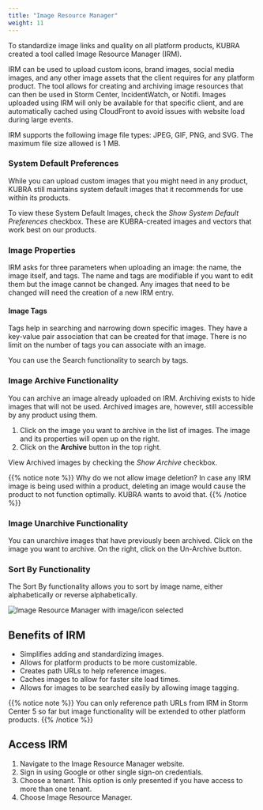 ```yaml
---
title: "Image Resource Manager"
weight: 11
---
```


To standardize image links and quality on all platform products, KUBRA created a tool called Image Resource Manager (IRM).

IRM can be used to upload custom icons, brand images, social media images, and any other image assets that the client requires for any platform product. The tool allows for creating and archiving image resources that can then be used in Storm Center, IncidentWatch, or Notifi. Images uploaded using IRM will only be available for that specific client, and are automatically cached using CloudFront to avoid issues with website load during large events.

IRM supports the following image file types: JPEG, GIF, PNG, and SVG. The maximum file size allowed is 1 MB.

### System Default Preferences ###

While you can upload custom images that you might need in any product, KUBRA still maintains system default images that it recommends for use within its products.

To view these System Default Images, check the _Show System Default Preferences_ checkbox. These are KUBRA-created images and vectors that work best on our products.

### Image Properties ###

IRM asks for three parameters when uploading an image: the name, the image itself, and tags. The name and tags are modifiable if you want to edit them but the image cannot be changed. Any images that need to be changed will need the creation of a new IRM entry.

#### Image Tags ####

Tags help in searching and narrowing down specific images. They have a key-value pair association that can be created for that image. There is no limit on the number of tags you can associate with an image.

You can use the Search functionality to search by tags.

### Image Archive Functionality ###

You can archive an image already uploaded on IRM. Archiving exists to hide images that will not be used. Archived images are, however, still accessible by any product using them.

1. Click on the image you want to archive in the list of images. The image and its properties will open up on the right.
1. Click on the **Archive** button in the top right.

View Archived images by checking the _Show Archive_ checkbox.

{{% notice note %}}
Why do we not allow image deletion? In case any IRM image is being used within a product, deleting an image would cause the product to not function optimally. KUBRA wants to avoid that.
{{% /notice %}}

### Image Unarchive Functionality ###

You can unarchive images that have previously been archived. Click on the image you want to archive. On the right, click on the Un-Archive button.

### Sort By Functionality ###

The Sort By functionality allows you to sort by image name, either alphabetically or reverse alphabetically.

![Image Resource Manager with image/icon selected](/images/image-resource-manager-selected-image.jpg)

## Benefits of IRM ##

+ Simplifies adding and standardizing images.
+ Allows for platform products to be more customizable.
+ Creates path URLs to help reference images.
+ Caches images to allow for faster site load times.
+ Allows for images to be searched easily by allowing image tagging.

{{% notice note %}}
You can only reference path URLs from IRM in Storm Center 5 so far but image functionality will be extended to other platform products.
{{% /notice %}}

## Access IRM ##

1. Navigate to the Image Resource Manager website.
1. Sign in using Google or other single sign-on credentials.
1. Choose a tenant. This option is only presented if you have access to more than one tenant.
1. Choose Image Resource Manager.
